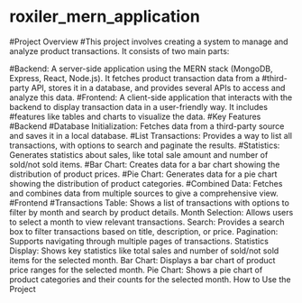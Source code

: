 # roxiler_mern_application
#Project Overview
#This project involves creating a system to manage and analyze product transactions. It consists of two main parts:

#Backend: A server-side application using the MERN stack (MongoDB, Express, React, Node.js). It fetches product transaction data from a #third-party API, stores it in a database, and provides several APIs to access and analyze this data.
#Frontend: A client-side application that interacts with the backend to display transaction data in a user-friendly way. It includes #features like tables and charts to visualize the data.
#Key Features
#Backend
#Database Initialization: Fetches data from a third-party source and saves it in a local database.
#List Transactions: Provides a way to list all transactions, with options to search and paginate the results.
#Statistics: Generates statistics about sales, like total sale amount and number of sold/not sold items.
#Bar Chart: Creates data for a bar chart showing the distribution of product prices.
#Pie Chart: Generates data for a pie chart showing the distribution of product categories.
#Combined Data: Fetches and combines data from multiple sources to give a comprehensive view.
#Frontend
#Transactions Table: Shows a list of transactions with options to filter by month and search by product details.
Month Selection: Allows users to select a month to view relevant transactions.
Search: Provides a search box to filter transactions based on title, description, or price.
Pagination: Supports navigating through multiple pages of transactions.
Statistics Display: Shows key statistics like total sales and number of sold/not sold items for the selected month.
Bar Chart: Displays a bar chart of product price ranges for the selected month.
Pie Chart: Shows a pie chart of product categories and their counts for the selected month.
How to Use the Project
